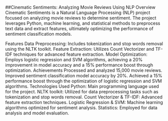 ##Cinematic Sentiments: Analyzing Movie Reviews Using NLP
Overview
Cinematic Sentiments is a Natural Language Processing (NLP) project focused on analyzing movie reviews to determine sentiment. The project leverages Python, machine learning, and statistical methods to preprocess text data and extract features, ultimately optimizing the performance of sentiment classification models.

Features
Data Preprocessing: Includes tokenization and stop words removal using the NLTK toolkit.
Feature Extraction: Utilizes Count Vectorizer and TF-IDF techniques for advanced feature extraction.
Model Optimization: Employs logistic regression and SVM algorithms, achieving a 20% improvement in model accuracy and a 15% performance boost through optimization.
Achievements
Processed and analyzed 15,000 movie reviews.
Improved sentiment classification model accuracy by 20%.
Achieved a 15% performance boost through the optimization of logistic regression and SVM algorithms.
Technologies Used
Python: Main programming language used for the project.
NLTK toolkit: Utilized for data preprocessing tasks such as tokenization and stop words removal.
Count Vectorizer & TF-IDF: Advanced feature extraction techniques.
Logistic Regression & SVM: Machine learning algorithms optimized for sentiment analysis.
Statistics: Employed for data analysis and model evaluation.
